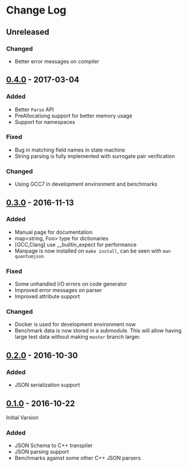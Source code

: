 # Change Log

## Unreleased

### Changed

- Better error messages on compiler

## [0.4.0] - 2017-03-04

### Added

- Better `Parse` API
- PreAllocationg support for better memory usage
- Support for namespaces

### Fixed

- Bug in matching field names in state machine
- String parsing is fully implemented with surrogate pair verification

### Changed

- Using GCC7 in development environment and benchmarks

## [0.3.0] - 2016-11-13

### Added

- Manual page for documentation
- map<string, Foo> type for dictionaries
- [GCC,Clang] use __builtin_expect for performance
- Manpage is now installed on `make install`, can be seen with `man quantumjson`

### Fixed

- Some unhandled I/O errors on code generator
- Improved error messages on parser
- Improved attribute support

### Changed

- Docker is used for development environment now
- Benchmark data is now stored in a submodule. This will allow having large
  test data without making `master` branch larger.

## [0.2.0] - 2016-10-30

### Added

- JSON serialization support

## [0.1.0] - 2016-10-22

Initial Varsion

### Added

- JSON Schema to C++ transpiler
- JSON parsing support
- Benchmarks against some other C++ JSON parsers


[0.1.0]: https://github.com/mserdarsanli/QuantumJson/releases/tag/v0.1.0
[0.2.0]: https://github.com/mserdarsanli/QuantumJson/releases/tag/v0.2.0
[0.3.0]: https://github.com/mserdarsanli/QuantumJson/releases/tag/v0.3.0
[0.4.0]: https://github.com/mserdarsanli/QuantumJson/releases/tag/v0.4.0
